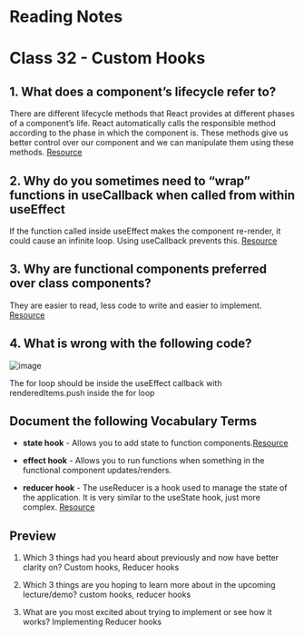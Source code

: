 
# Reading Notes

# Class 32 - Custom Hooks

## 1. What does a component’s lifecycle refer to?

There are different lifecycle methods that React provides at different phases of a component’s life. React automatically calls the responsible method according to the phase in which the component is. These methods give us better control over our component and we can manipulate them using these methods. [Resource](https://www.freecodecamp.org/news/how-to-understand-a-components-lifecycle-methods-in-reactjs-e1a609840630/)

## 2. Why do you sometimes need to “wrap” functions in useCallback when called from within useEffect
If the function called inside useEffect makes the component re-render, it could cause an infinite loop. Using useCallback prevents this. [Resource](https://medium.com/@infinitypaul/reactjs-useeffect-usecallback-simplified-91e69fb0e7a3)

## 3. Why are functional components preferred over class components?
They are easier to read, less code to write and easier to implement. [Resource](https://djoech.medium.com/functional-vs-class-components-in-react-231e3fbd7108)

## 4. What is wrong with the following code?

![image](https://user-images.githubusercontent.com/33704616/120403235-69146b80-c309-11eb-8357-46410a06124d.png)

The for loop should be inside the useEffect callback with renderedItems.push inside the for loop

## Document the following Vocabulary Terms

- **state hook** - Allows you to add state to function components.[Resource](https://blog.logrocket.com/a-guide-to-usestate-in-react-ecb9952e406c/)

- **effect hook** - Allows you to run functions when something in the functional component updates/renders.

- **reducer hook** - The useReducer is a hook  used to manage the state of the application. It is very similar to the useState hook, just more complex. [Resource](https://adhithiravi.medium.com/what-is-the-usereducer-hook-6274af633541)

## Preview 

1. Which 3 things had you heard about previously and now have better clarity on? Custom hooks, Reducer hooks

2. Which 3 things are you hoping to learn more about in the upcoming lecture/demo? custom hooks, reducer hooks

3. What are you most excited about trying to implement or see how it works? Implementing Reducer hooks




